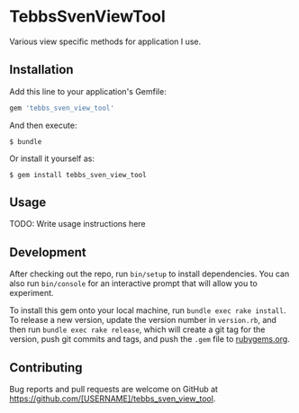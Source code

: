 # TebbsSvenViewTool

Various view specific methods for application I use.

## Installation

Add this line to your application's Gemfile:

```ruby
gem 'tebbs_sven_view_tool'
```

And then execute:

    $ bundle

Or install it yourself as:

    $ gem install tebbs_sven_view_tool

## Usage

TODO: Write usage instructions here

## Development

After checking out the repo, run `bin/setup` to install dependencies. You can also run `bin/console` for an interactive prompt that will allow you to experiment.

To install this gem onto your local machine, run `bundle exec rake install`. To release a new version, update the version number in `version.rb`, and then run `bundle exec rake release`, which will create a git tag for the version, push git commits and tags, and push the `.gem` file to [rubygems.org](https://rubygems.org).

## Contributing

Bug reports and pull requests are welcome on GitHub at https://github.com/[USERNAME]/tebbs_sven_view_tool.
